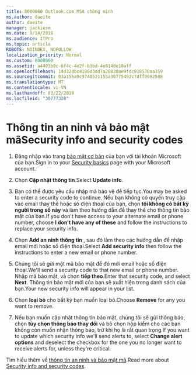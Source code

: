 ```yaml
---
title: 8000060 Outlook.com MSA chứng minh
ms.author: daeite
author: daeite
manager: jackiesm
ms.date: 9/14/2018
ms.audience: ITPro
ms.topic: article
ROBOTS: NOINDEX, NOFOLLOW
localization_priority: Normal
ms.custom: 8000060
ms.assetid: a4403b0c-6f4c-4e2f-b3bd-4e814de10aff
ms.openlocfilehash: 14d32dbc4180d3dd7a20830ae9fdc918570aa359
ms.sourcegitcommit: 03a156a9c9740521155a30775492c7dff0982588
ms.translationtype: MT
ms.contentlocale: vi-VN
ms.lasthandoff: 03/22/2019
ms.locfileid: "30777328"
---
```

# <a name="security-info-and-security-codes"></a><span data-ttu-id="f25ae-102">Thông tin an ninh và bảo mật mã</span><span class="sxs-lookup"><span data-stu-id="f25ae-102">Security info and security codes</span></span>

1. <span data-ttu-id="f25ae-103">Đăng nhập vào trang [bảo mật cơ bản](https://account.microsoft.com/security) của bạn với tài khoản Microsoft của bạn.</span><span class="sxs-lookup"><span data-stu-id="f25ae-103">Sign in to your [Security basics](https://account.microsoft.com/security) page with your Microsoft account.</span></span> 
    
2. <span data-ttu-id="f25ae-104">Chọn **Cập nhật thông tin**.</span><span class="sxs-lookup"><span data-stu-id="f25ae-104">Select **Update info**.</span></span> 
    
3. <span data-ttu-id="f25ae-105">Bạn có thể được yêu cầu nhập mã bảo vệ để tiếp tục.</span><span class="sxs-lookup"><span data-stu-id="f25ae-105">You may be asked to enter a security code to continue.</span></span> <span data-ttu-id="f25ae-106">Nếu bạn không có quyền truy cập vào email thay thế hoặc số điện thoại của bạn, chọn **tôi không có bất kỳ người trong số này** và làm theo hướng dẫn để thay thế cho thông tin bảo mật của bạn.</span><span class="sxs-lookup"><span data-stu-id="f25ae-106">If you don't have access to your alternate email or phone number, choose **I don't have any of these** and follow the instructions to replace your security info.</span></span> 
    
4. <span data-ttu-id="f25ae-107">Chọn **Add an ninh thông tin** , sau đó làm theo các hướng dẫn để nhập email mới hoặc số điện thoại.</span><span class="sxs-lookup"><span data-stu-id="f25ae-107">Select **Add security info** then follow the instructions to enter a new email or phone number.</span></span> 
    
5. <span data-ttu-id="f25ae-108">Chúng tôi sẽ gửi một mã bảo mật để đó mới email hoặc số điện thoại.</span><span class="sxs-lookup"><span data-stu-id="f25ae-108">We'll send a security code to that new email or phone number.</span></span> <span data-ttu-id="f25ae-109">Nhập mã bảo mật, và chọn **tiếp theo**.</span><span class="sxs-lookup"><span data-stu-id="f25ae-109">Enter that security code, and select **Next**.</span></span> <span data-ttu-id="f25ae-110">Thông tin bảo mật mới của bạn sẽ xuất hiện trong danh sách của bạn.</span><span class="sxs-lookup"><span data-stu-id="f25ae-110">Your new security info will appear in your list.</span></span> 
    
6. <span data-ttu-id="f25ae-111">Chọn **loại bỏ** cho bất kỳ bạn muốn loại bỏ.</span><span class="sxs-lookup"><span data-stu-id="f25ae-111">Choose **Remove** for any you want to remove.</span></span> 
    
7. <span data-ttu-id="f25ae-112">Nếu bạn muốn cập nhật thông tin bảo mật, chúng tôi sẽ gửi thông báo, chọn **tùy chọn thông báo thay đổi** và bỏ chọn hộp kiểm cho các bạn không còn muốn nhận thông báo, trừ khi họ là rất quan trọng.</span><span class="sxs-lookup"><span data-stu-id="f25ae-112">If you want to update which security info we'll send alerts to, select **Change alert options** and deselect the checkbox for the one you no longer want to receive alerts for, unless they're critical.</span></span> 
    
<span data-ttu-id="f25ae-113">Tìm hiểu thêm về [thông tin an ninh và bảo mật mã](https://support.microsoft.com/help/12428/).</span><span class="sxs-lookup"><span data-stu-id="f25ae-113">Read more about [Security info and security codes](https://support.microsoft.com/help/12428/).</span></span>
  

